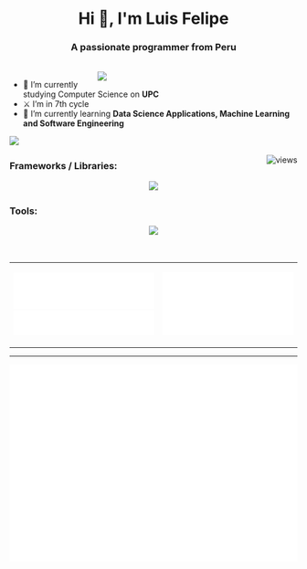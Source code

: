 <h1 align="center">Hi 👋, I'm Luis Felipe</h1>
<h3 align="center">A passionate programmer from Peru</h3>
<br>
<!-- FEED -->

<img align="right" src="https://github.com/Anmol-Baranwal/Cool-GIFs-For-GitHub/assets/74038190/0c7eb6ed-663b-4ce4-bfbd-18239a38ba1b" width = 350>

- 🔭 I’m currently studying Computer Science on **UPC**
- ⚔ I’m in 7th cycle
- 🎢 I’m currently learning **Data Science Applications, Machine Learning and Software Engineering**
  
![](https://spotify-github-profile.vercel.app/api/view?uid=a3xpnru6loal4xlmxwvfq6u1t&cover_image=true&theme=novatorem&show_offline=true&background_color=121212&interchange=true&bar_color=53b14f&bar_color_cover=true)

<img align="right" src="https://komarev.com/ghpvc/?username=LuisFelipePoma&label=Profile%20views&color=0e75b6&style=flat" alt="views" />


<!-- FRAMEWORKS -->
<h3 align="left">Frameworks / Libraries:</h3>
<p align="center">
    <img src="https://skillicons.dev/icons?i=react,angular,flutter,nodejs,flask,d3,spring,sklearn,tensorflow,pytorch"/>
</p>

<!-- TOOLS -->
<h3 align="left">Tools:</h3>
<p align="center">
	<img src="https://skillicons.dev/icons?i=git,docker,aws,linux,mongodb,mysql,vscode,visualstudio,figma,bash,postman" />
</p>
<br/>

<!-- MORE LANGUAGES -->
<!-- CODE SNIPPET -->

<table>
  <tr>
    <td>
	<p align=center>
		<img src="/metrics.plugin.languages.details.svg" alt="Metrics" width="400">
		<img src="/metrics.plugin.languages.recent.svg" alt="Metrics" width="400">
	</p>
    </td>
    <td >
	<p align=center>
		<img src="/metrics.plugin.code.svg" alt="Metrics" width="750">
	</p>
    </td>
  </tr>
</table>

---

<!-- CALENDAR -->
<p align="center">
	<img src="/metrics.plugin.isocalendar.fullyear.svg" alt="Metrics" width="550">
</p>
